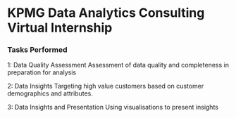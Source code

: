 # KPMG Data Analytics Consulting Virtual Internship
### Tasks Performed

1: Data Quality Assessment
Assessment of data quality and completeness in preparation for analysis

2: Data Insights
Targeting high value customers based on customer demographics and attributes. 

3: Data Insights and Presentation
Using visualisations to present insights
